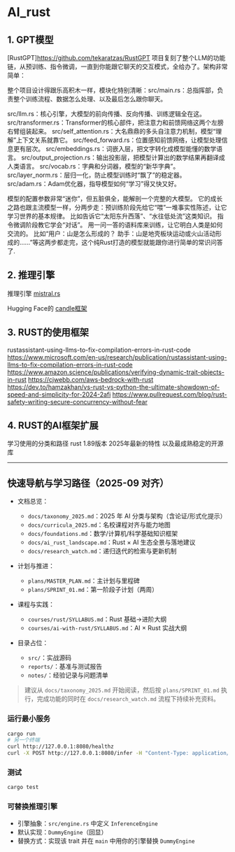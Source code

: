# AI_rust

## 1. GPT模型

[RustGPT]<https://github.com/tekaratzas/RustGPT>
项目复刻了整个LLM的功能链，从预训练、指令微调，一直到你能跟它聊天的交互模式，全给办了。架构非常简单：

整个项目设计得跟乐高积木一样，模块化特别清晰：src/main.rs：总指挥部，负责整个训练流程、数据怎么处理、以及最后怎么跟你聊天。

src/llm.rs：核心引擎，大模型的前向传播、反向传播、训练逻辑全在这。
src/transformer.rs：Transformer的核心部件，把注意力和前馈网络这两个左膀右臂组装起来。
src/self_attention.rs：大名鼎鼎的多头自注意力机制，模型“理解”上下文关系就靠它。
src/feed_forward.rs：位置感知前馈网络，让模型处理信息更有层次。
src/embeddings.rs：词嵌入层，把文字转化成模型能懂的数学语言。
src/output_projection.rs：输出投影层，把模型计算出的数学结果再翻译成人类语言。
src/vocab.rs：字典和分词器，模型的“新华字典”。
src/layer_norm.rs：层归一化，防止模型训练时“飘了”的稳定器。
src/adam.rs：Adam优化器，指导模型如何“学习”得又快又好。

模型的配置参数非常“迷你”，但五脏俱全，能解剖一个完整的大模型。
它的成长之路也跟主流模型一样，分两步走：预训练阶段先给它“喂”一堆事实性陈述，让它学习世界的基本规律。
比如告诉它“太阳东升西落”、“水往低处流”这类知识。
指令微调阶段教它学会“对话”。
用一问一答的语料库来训练，让它明白人类是如何交流的。
比如“用户：山是怎么形成的？
助手：山是地壳板块运动或火山活动形成的……”等这两步都走完，这个纯Rust打造的模型就能跟你进行简单的常识问答了.

## 2. 推理引擎

推理引擎
[mistral.rs](https://github.com/EricLBuehler/mistral.rs)

Hugging Face的
[candle框架](https://github.com/huggingface/candle)

## 3. RUST的使用框架

rustassistant-using-llms-to-fix-compilation-errors-in-rust-code
<https://www.microsoft.com/en-us/research/publication/rustassistant-using-llms-to-fix-compilation-errors-in-rust-code>
<https://www.amazon.science/publications/verifying-dynamic-trait-objects-in-rust>
<https://cjwebb.com/aws-bedrock-with-rust>
<https://dev.to/hamzakhan/vs-rust-vs-python-the-ultimate-showdown-of-speed-and-simplicity-for-2024-2afi>
<https://www.pullrequest.com/blog/rust-safety-writing-secure-concurrency-without-fear>

## 4. RUST的AI框架扩展

学习使用的分类和路径
rust 1.89版本 2025年最新的特性
以及最成熟稳定的开源库

---

## 快速导航与学习路径（2025-09 对齐）

- 文档总览：
  - `docs/taxonomy_2025.md`：2025 年 AI 分类与架构（含论证/形式化提示）
  - `docs/curricula_2025.md`：名校课程对齐与能力地图
  - `docs/foundations.md`：数学/计算机/科学基础知识框架
  - `docs/ai_rust_landscape.md`：Rust × AI 生态全景与落地建议
  - `docs/research_watch.md`：递归迭代的检索与更新机制

- 计划与推进：
  - `plans/MASTER_PLAN.md`：主计划与里程碑
  - `plans/SPRINT_01.md`：第一阶段子计划（两周）

- 课程与实践：
  - `courses/rust/SYLLABUS.md`：Rust 基础→进阶大纲
  - `courses/ai-with-rust/SYLLABUS.md`：AI × Rust 实战大纲

- 目录占位：
  - `src/`：实战源码
  - `reports/`：基准与测试报告
  - `notes/`：经验记录与问题清单

> 建议从 `docs/taxonomy_2025.md` 开始阅读，然后按 `plans/SPRINT_01.md` 执行，完成功能的同时在 `docs/research_watch.md` 流程下持续补充资料。

### 运行最小服务

```bash
cargo run
# 另一个终端
curl http://127.0.0.1:8080/healthz
curl -X POST http://127.0.0.1:8080/infer -H "Content-Type: application/json" -d '{"prompt":"hello"}'
```

### 测试

```bash
cargo test
```

### 可替换推理引擎

- 引擎抽象：`src/engine.rs` 中定义 `InferenceEngine`
- 默认实现：`DummyEngine`（回显）
- 替换方式：实现该 trait 并在 `main` 中用你的引擎替换 `DummyEngine`
